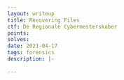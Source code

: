 ```yaml
---
layout: writeup
title: Recovering Files
ctf: De Regionale Cybermesterskaber
points: 
solves: 
date: 2021-04-17
tags: forensics
description: |-
    
---
```

